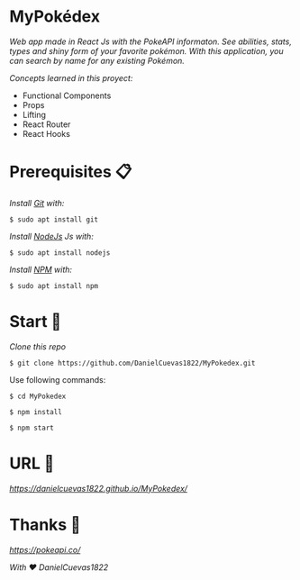 # MyPokédex

_Web app made in React Js with the PokeAPI informaton. See abilities, stats, types and shiny form of your favorite pokémon. With this application, you can search by name for any existing Pokémon._

_Concepts learned in this proyect:_

* Functional Components
* Props
* Lifting
* React Router
* React Hooks

# Prerequisites 📋
_Install [Git](https://git-scm.com/) with:_
```
$ sudo apt install git
```

_Install [NodeJs](https://nodejs.org/en/) Js with:_
```
$ sudo apt install nodejs
```

_Install [NPM](https://www.npmjs.com/) with:_
```
$ sudo apt install npm
```
# Start 🚀

_Clone this repo_
```
$ git clone https://github.com/DanielCuevas1822/MyPokedex.git
```
Use following commands:
```
$ cd MyPokedex
```
```
$ npm install
```
```
$ npm start
```

# URL 📌

_https://danielcuevas1822.github.io/MyPokedex/_

# Thanks 🎁

_https://pokeapi.co/_

_With ❤️ DanielCuevas1822_
